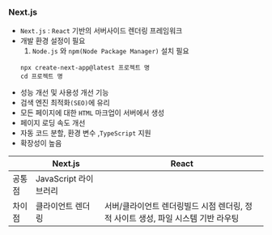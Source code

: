 ### Next.js
- `Next.js` : `React` 기반의 서버사이드 렌더링 프레임워크
- 개발 환경 설정이 필요
  1. `Node.js` 와 `npm(Node Package Manager)` 설치 필요
  ```
  npx create-next-app@latest 프로젝트 명
  cd 프로젝트 명
  ```
- 성능 개선 및 사용성 개선 기능
- 검색 엔진 최적화`(SEO)`에 유리
- 모든 페이지에 대한 `HTML` 마크업이 서버에서 생성
- 페이지 로딩 속도 개선
- 자동 코드 분할, 환경 변수 ,`TypeScript` 지원
- 확장성이 높음

||Next.js|React|
|--|--|--|
|공통점|JavaScript 라이브러리|
|차이점|클라이언트 렌더링|서버/클라이언트 렌더링빌드 시점 렌더링, 정적 사이트 생성, 파일 시스템 기반 라우팅|
